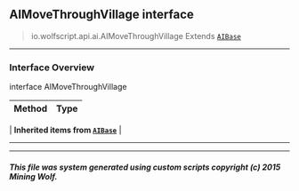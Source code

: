 ## AIMoveThroughVillage __interface__

>io.wolfscript.api.ai.AIMoveThroughVillage
>Extends [`AIBase`](AIBase.md)

---

### Interface Overview

interface AIMoveThroughVillage

Method | Type   
--- | :--- 
 |
__Inherited items from [`AIBase`](AIBase.md)__ |





---



---


##### This file was system generated using custom scripts copyright (c) 2015 Mining Wolf.
	

